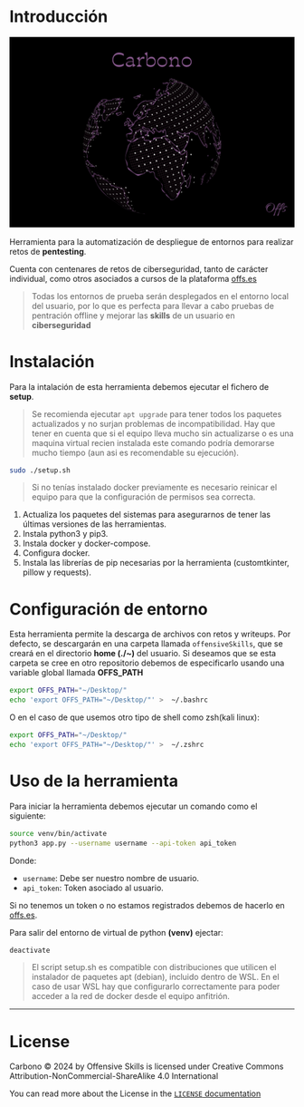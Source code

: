 # Introducción

![image](./images/carbono.png)

Herramienta para la automatización de despliegue de entornos para realizar retos de **pentesting**.

Cuenta con centenares de retos de ciberseguridad, tanto de carácter individual, como otros asociados a cursos de la plataforma [offs.es](https://offs.es)

> Todas los entornos de prueba serán desplegados en el entorno local del usuario, por lo que es perfecta para llevar a cabo pruebas de pentración offline y mejorar las **skills** de un usuario en **ciberseguridad**




# Instalación

Para la intalación de esta herramienta debemos ejecutar el fichero de **setup**.

> Se recomienda ejecutar `apt upgrade` para tener todos los paquetes actualizados y no surjan problemas de incompatibilidad. Hay que tener en cuenta que si el equipo lleva mucho sin actualizarse o es una maquina virtual recien instalada este comando podría demorarse mucho tiempo (aun asi es recomendable su ejecución).

```bash
sudo ./setup.sh
```

> Si no tenías instalado docker previamente es necesario reinicar el equipo para que la configuración de permisos sea correcta.

1. Actualiza los paquetes del sistemas para asegurarnos de tener las últimas versiones de las herramientas.
2. Instala python3 y pip3.
3. Instala docker y docker-compose.
4. Configura docker.
5. Instala las librerías de pip necesarias por la herramienta (customtkinter, pillow y requests).

# Configuración de entorno

Esta herramienta permite la descarga de archivos con retos y writeups. Por defecto, se descargarán en una carpeta llamada `offensiveSkills`, que se creará en el directorio **home (./~)** del usuario. Si deseamos que se esta carpeta se cree en otro repositorio debemos de especificarlo usando una variable global llamada **OFFS_PATH**

```bash
export OFFS_PATH="~/Desktop/"
echo 'export OFFS_PATH="~/Desktop/"' >  ~/.bashrc
```

O en el caso de que usemos otro tipo de shell como zsh(kali linux):

```bash
export OFFS_PATH="~/Desktop/"
echo 'export OFFS_PATH="~/Desktop/"' >  ~/.zshrc
```

# Uso de la herramienta

Para iniciar la herramienta debemos ejecutar un comando como el siguiente:

```bash
source venv/bin/activate
python3 app.py --username username --api-token api_token
```

Donde:
- `username`: Debe ser nuestro nombre de usuario.
- `api_token`: Token asociado al usuario.

Si no tenemos un token o no estamos registrados debemos de hacerlo en [offs.es](https://offs.es).


Para salir del entorno de virtual de python **(venv)** ejectar:

```bash
deactivate
```

> El script setup.sh es compatible con distribuciones que utilicen el instalador de paquetes apt (debian), incluido dentro de WSL. En el caso de usar WSL hay que configurarlo correctamente para poder acceder a la red de docker desde el equipo anfitrión.

---
# License 
Carbono © 2024 by Offensive Skills is licensed under Creative Commons Attribution-NonCommercial-ShareAlike 4.0 International

You can read more about the License in the [`LICENSE` documentation](./LICENSE.md)
